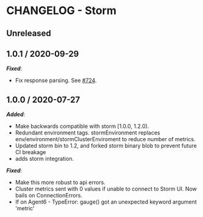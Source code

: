 # CHANGELOG - Storm

## Unreleased

## 1.0.1 / 2020-09-29

***Fixed***:

* Fix response parsing. See [#724](https://github.com/DataDog/integrations-extras/pull/724).

## 1.0.0 / 2020-07-27

***Added***:

* Make backwards compatible with storm [1.0.0, 1.2.0).
* Redundant environment tags. stormEnvironment replaces env/environment/stormClusterEnviroment to reduce number of metrics.
* Updated storm bin to 1.2, and forked storm binary blob to prevent future CI breakage
* adds storm integration.

***Fixed***:

* Make this more robust to api errors.
* Cluster metrics sent with 0 values if unable to connect to Storm UI. Now bails on ConnectionErrors.
* If on Agent6 - TypeError: gauge() got an unexpected keyword argument 'metric'
